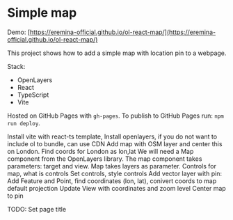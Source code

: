 # Simple map

Demo: [https://eremina-official.github.io/ol-react-map/](https://eremina-official.github.io/ol-react-map/)

This project shows how to add a simple map with location pin to a webpage.

Stack:
- OpenLayers
- React
- TypeScript
- Vite

Hosted on GitHub Pages with `gh-pages`.
To publish to GitHub Pages run: `npm run deploy`.

Install vite with react-ts template, 
Install openlayers, if you do not want to include ol to bundle, can use CDN
Add map with OSM layer and center this on London. Find coords for London as lon,lat
We will need a Map component from the OpenLayers library.
The map component takes parameters: target and view.
Map takes layers as parameter.
Controls for map, what is controls
Set controls, style controls
Add vector layer with pin: Add Feature and Point, find coordinates (lon, lat), conivert coords to map default projection
Update View with coordinates and zoom level
Center map to pin

TODO:
Set page title